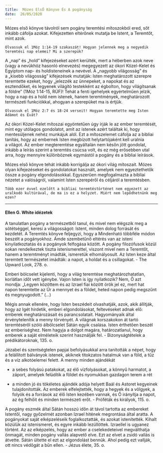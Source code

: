 ```yaml
---
title:  Mózes ElsŐ Könyve És A pogányság
date:  26/05/2020
---
```


Mózes első könyve távolról sem pogány teremtési mítoszokból ered, sőt inkább cáfolja azokat. Kifejezetten eltérőnek mutatja be Istent, a Teremtőt, mint azok.

`Olvassuk el 1Móz 1:14-19 szakaszát! Hogyan jelennek meg a negyedik teremtési nap elemei? Mi a szerepük?`

A „nap” és „hold” kifejezéseket azért kerülték, mert a héberben azok neve (vagy a nevükhöz hasonló elnevezés) megegyezett az ókori Közel-Kelet és Egyiptom nap- és holdisteneinek a nevével. A „nagyobb világosság” és a „kisebb világosság” kifejezések mutatják: Isten meghatározott szerepre teremtette ezeket, hogy „jelezzék az ünnepeket, a napokat és az esztendőket, és legyenek világító testekként az égbolton, hogy világítsanak a földre” (1Móz 1:14-15, RÚF)! Tehát a fenti igehelyek egyértelműen jelzik, hogy a nap és a hold nem istenek, hanem teremtmények, meghatározott természeti funkciókkal, ahogyan a szerepüket ma is értjük.

`Olvassuk el 1Móz 2:7 és 18-24 verseit! Hogyan teremtette meg Isten Ádámot és Évát?`

Az ókori Közel-Kelet mítoszai egyöntetűen úgy írják le az ember teremtését, mint egy utólagos gondolatot, amit az istenek azért találtak ki, hogy mentesüljenek nehéz munkájuk alól. Ezt a mítoszelemet cáfolja az a bibliai tanítás, hogy az embernek Isten megbízott helytartójaként kell uralnia a világot. Az ember megteremtése egyáltalán nem későn jött gondolat, inkább a leírás szerint a teremtés csúcsa volt, és ez még erősebben utal arra, hogy mennyire különböznek egymástól a pogány és a bibliai leírások.

Mózes első könyve tehát inkább korrigálja az ókori világ mítoszait. Mózes olyan kifejezéseket és gondolatokat használt, amelyek nem egyeztethetők össze a pogány elgondolásokkal. Egyszerűen megfogalmazta a bibliai nézetet a valóságról, valamint Isten szerepéről és céljáról a teremtésben.

`Több ezer évvel ezelőtt a bibliai teremtéstörténet nem egyezett az uralkodó kultúrával, de ma is ez a helyzet. Miért nem lepődhetnünk meg ezen?`

---

#### Ellen G. White idézetek

A tanulatlan pogány a természetből tanul, és mivel nem elégszik meg a sötétséggel, keresi a világosságot: Istent, minden dolog forrását és kezdetét. A Teremtés könyve feljegyzi, hogy a Mindenható többféle módon beszélt a pogányokhoz. Ámde szembetűnő eltérés van az isteni kinyilatkoztatás és a pogányok felfogása között. A pogány filozófusok közül sokan rendelkeztek tiszta istenismerettel, viszont mivel nem a Teremtőt, hanem a teremtményt imádták, ismeretük elhomályosult. Az Isten keze által teremtett természetet imádták: a napot, a holdat és a csillagokat. - The Upward Look, 278. o.

Emberi bölcselet kijelenti, hogy a világ teremtése meghatározhatatlan, korlátlan időt vett igénybe. Vajon Isten is így nyilatkozik? Nem, Ő azt mondja: „Legyen közöttem és az Izrael fiai között örök jel ez, mert hat napon teremtette az Úr a mennyet és a földet, heted napon pedig megszűnt és megnyugodott.” (...)

Mégis annak ellenére, hogy Isten beszédeit olvashatják, azok, akik állítják, hogy az Igét hirdetik, emberi elgondolásokat, feltevéseket adnak elő: emberek meghatározásait és parancsolatait. Hagyományaik által érvénytelenítik a menny törvényét. A világnak korszakokon át tartó teremtéséről szóló álbölcselet Sátán egyik csalása. Isten érthetően beszél az emberiséghez. Nem hagyja a dolgot magára, határozatlanul, hogy emberek a saját elméleteik szerint használják fel. - Bizonyságtételek a prédikátoroknak, 135. o.

Jézabel és szentségtelen papjai befolyásukkal arra tanították a népet, hogy a felállított bálványok istenek, akiknek titokzatos hatalmuk van a föld, a tűz és a víz alkotóelemei felett. A menny minden ajándékát

-	a sebes folyású patakokat, az élő vízfolyásokat, a könnyű harmatot, a záport, amelyek felüdítik a földet és nyomukban gazdagon terem a rét

-	a minden jó és tökéletes ajándék adója helyett Baál és Astoret kegyeinek tulajdonították. Az emberek elfelejtették, hogy a hegyek és a völgyek, a folyók és a források az élő Isten kezében vannak, és Ő irányítja a napot, az ég felhőit és minden természeti erőt. - Próféták és királyok, 115. o.

A pogány eszmék által Sátán hosszú időn át távol tartotta az embereket Istentől, nagy győzelmét azonban Izrael hitének megrontása által aratta. A pogányokat saját elképzeléseik foglalkoztatták, és azokat istenítették. Kihalt közülük az istenismeret, és egyre inkább lezüllöttek. Izraellel is ugyanez történt. Az az elképzelés, hogy az ember a cselekedeteivel megválthatja önmagát, minden pogány vallás alapvető elve. Ezt az elvet a zsidó vallás is átvette. Sátán ültette el ezt az elgondolást bennük. Ahol pedig ezt vallják, ott nincs védőgát a bűn ellen. - Jézus élete, 35. o.

